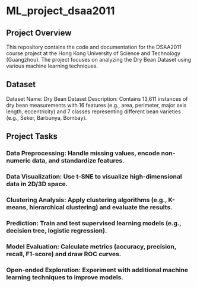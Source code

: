 # ML_project_dsaa2011
## Project Overview
This repository contains the code and documentation for the DSAA2011 course project at the Hong Kong University of Science and Technology (Guangzhou). The project focuses on analyzing the Dry Bean Dataset using various machine learning techniques.
## Dataset
Dataset Name: Dry Bean Dataset
Description: Contains 13,611 instances of dry bean measurements with 16 features (e.g., area, perimeter, major axis length, eccentricity) and 7 classes representing different bean varieties (e.g., Seker, Barbunya, Bombay).
## Project Tasks
### Data Preprocessing: Handle missing values, encode non-numeric data, and standardize features.
### Data Visualization: Use t-SNE to visualize high-dimensional data in 2D/3D space.
### Clustering Analysis: Apply clustering algorithms (e.g., K-means, hierarchical clustering) and evaluate the results.
### Prediction: Train and test supervised learning models (e.g., decision tree, logistic regression).
### Model Evaluation: Calculate metrics (accuracy, precision, recall, F1-score) and draw ROC curves.
### Open-ended Exploration: Experiment with additional machine learning techniques to improve models.
